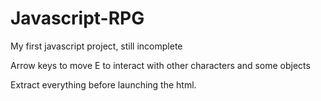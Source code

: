 # Javascript-RPG
My first javascript project, still incomplete

Arrow keys to move
E to interact with other characters and some objects

Extract everything before launching the html.
